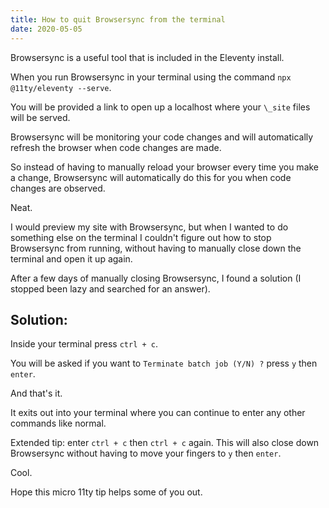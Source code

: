 ```yaml
---
title: How to quit Browsersync from the terminal
date: 2020-05-05
---
```


Browsersync is a useful tool that is included in the Eleventy install.

When you run Browsersync in your terminal using the command `npx @11ty/eleventy --serve`.

You will be provided a link to open up a localhost where your `\_site` files will be served.

Browsersync will be monitoring your code changes and will automatically refresh the browser when code changes are made.

So instead of having to manually reload your browser every time you make a change, Browsersync will automatically do this for you when code changes are observed.

Neat.

I would preview my site with Browsersync, but when I wanted to do something else on the terminal I couldn't figure out how to stop Browsersync from running, without having to manually close down the terminal and open it up again.

After a few days of manually closing Browsersync, I found a solution (I stopped been lazy and searched for an answer).

## Solution:

Inside your terminal press `ctrl + c`.

You will be asked if you want to `Terminate batch job (Y/N) ?`
press `y` then `enter`.

And that's it.

It exits out into your terminal where you can continue to enter any other commands like normal.

Extended tip: enter `ctrl + c` then `ctrl + c` again. This will also close down Browsersync without having to move your fingers to `y` then `enter`.

Cool.

Hope this micro 11ty tip helps some of you out.
